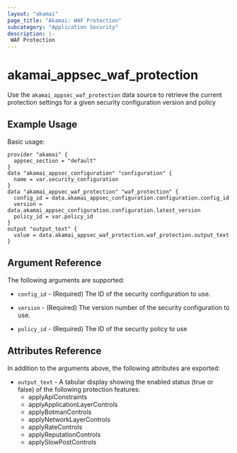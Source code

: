 ```yaml
---
layout: "akamai"
page_title: "Akamai: WAF Protection"
subcategory: "Application Security"
description: |-
 WAF Protection
---
```


# akamai_appsec_waf_protection

Use the `akamai_appsec_waf_protection` data source to retrieve the current protection settings for a given security configuration version and policy


## Example Usage

Basic usage:

```hcl
provider "akamai" {
  appsec_section = "default"
}
data "akamai_appsec_configuration" "configuration" {
  name = var.security_configuration
}
data "akamai_appsec_waf_protection" "waf_protection" {
  config_id = data.akamai_appsec_configuration.configuration.config_id
  version = data.akamai_appsec_configuration.configuration.latest_version
  policy_id = var.policy_id
}
output "output_text" {
  value = data.akamai_appsec_waf_protection.waf_protection.output_text
}
```

## Argument Reference

The following arguments are supported:

* `config_id` - (Required) The ID of the security configuration to use.

* `version` - (Required) The version number of the security configuration to use.

* `policy_id` - (Required) The ID of the security policy to use

## Attributes Reference

In addition to the arguments above, the following attributes are exported:

* `output_text` - A tabular display showing the enabled status (true or false) of the following protection features:
  * applyApiConstraints
  * applyApplicationLayerControls
  * applyBotmanControls
  * applyNetworkLayerControls
  * applyRateControls
  * applyReputationControls
  * applySlowPostControls
	
